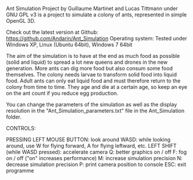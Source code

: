 ﻿Ant Simulation Project by Guillaume Martinet and Lucas Tittmann
under GNU GPL v3
is a project to simulate a colony of ants, represented in simple OpenGL 3D.

Check out the latest version at Github: https://github.com/Andarin/Ant_Simulation
Operating system: Tested under Windows XP, Linux (Ubuntu 64bit), Windows 7 64bit

The aim of the simulation is to have at the end as much food as possible (solid and liquid)
to spread a lot new queens and drones in the new generation.
More ants can dig more food but also consum some food themselves. The colony needs larvae to
transform solid food into liquid food. Adult ants can only eat liquid food and must therefore
return to the colony from time to time. They age and die at a certain age, so keep an eye
on the ant count if you reduce egg production.

You can change the parameters of the simulation as well as the display resolution in the
"Ant_Simulation_parameters.txt" file in the Ant_Simulation folder.

CONTROLS:

PRESSING LEFT MOUSE BUTTON: look around
WASD: while looking around, use W for flying forward, A for flying leftward, etc.
LEFT SHIFT (while WASD pressed): accelerate camera
Q: better graphics on / off
F: fog on / off ("on" increases performance)
M: increase simulation precision
N: decrease simulation precision
P: print camera position to console
ESC: exit programme